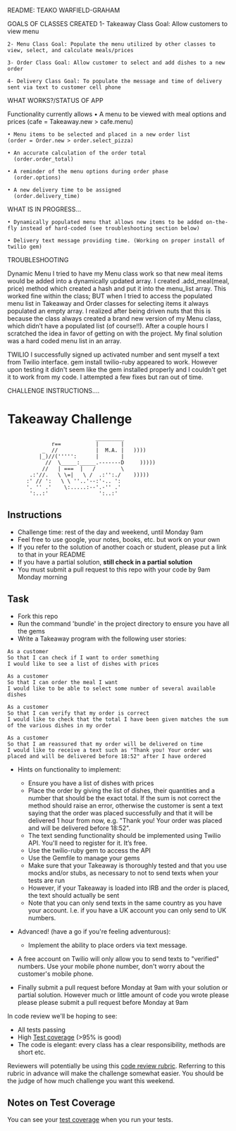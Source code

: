 README: TEAKO WARFIELD-GRAHAM

GOALS OF CLASSES CREATED
    1- Takeaway Class Goal: Allow customers to view menu

    2- Menu Class Goal: Populate the menu utilized by other classes to view, select, and calculate meals/prices

    3- Order Class Goal: Allow customer to select and add dishes to a new order

    4- Delivery Class Goal: To populate the message and time of delivery sent via text to customer cell phone

WHAT WORKS?/STATUS OF APP

Functionality currently allows
    • A menu to be viewed with meal options and prices
      (cafe = Takeaway.new > cafe.menu)

    • Menu items to be selected and placed in a new order list
    (order = Order.new > order.select_pizza)

    • An accurate calculation of the order total
      (order.order_total)

    • A reminder of the menu options during order phase
      (order.options)

    • A new delivery time to be assigned
      (order.delivery_time)


WHAT IS IN PROGRESS...

    • Dynamically populated menu that allows new items to be added on-the-fly instead of hard-coded (see troubleshooting section below)

    • Delivery text message providing time. (Working on proper install of twilio gem)

TROUBLESHOOTING

  Dynamic Menu
    I tried to have my Menu class work so that new meal items would be added into a dynamically updated array. I created .add_meal(meal, price) method which created a hash and put it into the menu_list array. This worked fine within the class; BUT when I tried to access the populated menu list in Takeaway and Order classes for selecting items it always populated an empty array. I realized after being driven nuts that this is because the class always created a brand new version of my Menu class, which didn’t have a populated list (of course!!). After a couple hours I scratched the idea in favor of getting on with the project. My final solution was a hard coded menu list in an array.

  TWILIO
    I successfully signed up activated number and sent myself a text from Twilio interface. gem install twilio-ruby appeared to work. However upon testing it didn't seem like the gem installed properly and I couldn't get it to work from my code. I attempted a few fixes but ran out of time.


CHALLENGE INSTRUCTIONS....



Takeaway Challenge
==================
```
                            _________
              r==           |       |
           _  //            |  M.A. |   ))))
          |_)//(''''':      |       |
            //  \_____:_____.-------D     )))))
           //   | ===  |   /        \
       .:'//.   \ \=|   \ /  .:'':./    )))))
      :' // ':   \ \ ''..'--:'-.. ':
      '. '' .'    \:.....:--'.-'' .'
       ':..:'                ':..:'

 ```

Instructions
-------

* Challenge time: rest of the day and weekend, until Monday 9am
* Feel free to use google, your notes, books, etc. but work on your own
* If you refer to the solution of another coach or student, please put a link to that in your README
* If you have a partial solution, **still check in a partial solution**
* You must submit a pull request to this repo with your code by 9am Monday morning

Task
-----

* Fork this repo
* Run the command 'bundle' in the project directory to ensure you have all the gems
* Write a Takeaway program with the following user stories:

```
As a customer
So that I can check if I want to order something
I would like to see a list of dishes with prices

As a customer
So that I can order the meal I want
I would like to be able to select some number of several available dishes

As a customer
So that I can verify that my order is correct
I would like to check that the total I have been given matches the sum of the various dishes in my order

As a customer
So that I am reassured that my order will be delivered on time
I would like to receive a text such as "Thank you! Your order was placed and will be delivered before 18:52" after I have ordered
```

* Hints on functionality to implement:
  * Ensure you have a list of dishes with prices
  * Place the order by giving the list of dishes, their quantities and a number that should be the exact total. If the sum is not correct the method should raise an error, otherwise the customer is sent a text saying that the order was placed successfully and that it will be delivered 1 hour from now, e.g. "Thank you! Your order was placed and will be delivered before 18:52".
  * The text sending functionality should be implemented using Twilio API. You'll need to register for it. It’s free.
  * Use the twilio-ruby gem to access the API
  * Use the Gemfile to manage your gems
  * Make sure that your Takeaway is thoroughly tested and that you use mocks and/or stubs, as necessary to not to send texts when your tests are run
  * However, if your Takeaway is loaded into IRB and the order is placed, the text should actually be sent
  * Note that you can only send texts in the same country as you have your account. I.e. if you have a UK account you can only send to UK numbers.

* Advanced! (have a go if you're feeling adventurous):
  * Implement the ability to place orders via text message.

* A free account on Twilio will only allow you to send texts to "verified" numbers. Use your mobile phone number, don't worry about the customer's mobile phone.
* Finally submit a pull request before Monday at 9am with your solution or partial solution.  However much or little amount of code you wrote please please please submit a pull request before Monday at 9am


In code review we'll be hoping to see:

* All tests passing
* High [Test coverage](https://github.com/makersacademy/course/blob/master/pills/test_coverage.md) (>95% is good)
* The code is elegant: every class has a clear responsibility, methods are short etc.

Reviewers will potentially be using this [code review rubric](docs/review.md).  Referring to this rubric in advance will make the challenge somewhat easier.  You should be the judge of how much challenge you want this weekend.

Notes on Test Coverage
------------------

You can see your [test coverage](https://github.com/makersacademy/course/blob/master/pills/test_coverage.md) when you run your tests.
